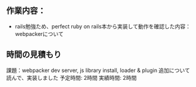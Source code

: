 ## 作業内容：
* rails勉強ため、perfect ruby on rails本から実装して動作を確認した内容：
webpackerについて

## 時間の見積もり
課題：webpacker dev server, js library install, loader & plugin 追加について読んで、実装しました
予定時間: 2時間
実績時間: 2時間
